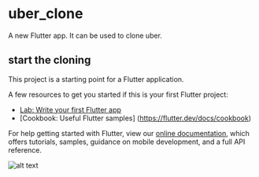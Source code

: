 # uber_clone 

A new Flutter app.
It can be used to clone uber.

## start the cloning

This project is a starting point for a Flutter application.

A few resources to get you started if this is your first Flutter project:

- [Lab: Write your first Flutter app](https://flutter.dev/docs/get-started/codelab)
- [Cookbook: Useful Flutter samples] (https://flutter.dev/docs/cookbook)

For help getting started with Flutter, view our
[online documentation](https://flutter.dev/docs), which offers tutorials, 
samples, guidance on mobile development, and a full API reference.

![alt text](https://lh3.googleusercontent.com/xn75qGwFrD2o82rXC8DzFeVfVmFp2_v1m6FmU5GbLMRg8VuXh0h7SB7W9Jnano7F_p8H0JJe8Y4Pv-cVGJcAT4pAr1M5cxApQZ2kg7-RmBCLW84XC2PlkNAGoA5O-OzpHRlWgz9lvr0LT8_S2Rjr7gmzcUg5Cbb7lUta1C_YRFZiIH6yqwmBsVdBNB3WQX34MbUU-JD7Srd9QHHG01KUZDMFEYVJ7kj_j59Pr8aqml9yGGRGZ8e1g0ucwmh4L5p-IIg1VH-8SWltKnhvPV0DXlG25oe-POIjAFC4ZuYXAaWmnumAMQf3dydRTFUaue-fbH1QgvTeQI4dvlwcUOIyLn0UgxcH7UCvTbo1UHomU2o6heZejOFRJ1x6jsw7hMFLwnfLf7fXdR1dv6qc5d8m8xYp4Ofk_8bCRO4fCE9Jc-qAcB1hiQKrGKYSKpPM2GKH4flZgXMZCVZsIK1AHja3i2M3sqlSdxGl9icdOpFfFxx9iHYZQMVfUW6c8-IPtOwyh0DXUke-m1NABf8t-S5QqjLRPbDt0PAuTMaHPgEZ-ze6RRbrSmKJkFbFmUTKTt9m3hMQ2NuKQDDuF-HsAvqctlIz5J_ewZswbgCCWS_JaZTK3ipWD7WOVoGtl_YWQDU0r29eGrl3tTgIf-QHpBNJAy4CPAZK0SHHmvaabUblA8rUW7-xjimU59Chaw2uMVLQ4fJnw38FblF7pKCu70pv5WtP=w497-h881-no?authuser=0)

